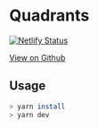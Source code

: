 Quadrants
=========================

[![Netlify Status](https://api.netlify.com/api/v1/badges/01a4f6ec-0750-403e-9519-3e1a3614cc22/deploy-status)](https://app.netlify.com/sites/thirsty-gates-e8d820/deploys)

[View on Github](https://github.com/aninternetof/quadrants)

## Usage
```bash
> yarn install
> yarn dev
```


